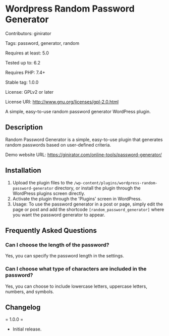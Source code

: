# Wordpress Random Password Generator

Contributors: ginirator

Tags: password, generator, random

Requires at least: 5.0

Tested up to: 6.2

Requires PHP: 7.4+

Stable tag: 1.0.0

License: GPLv2 or later

License URI: http://www.gnu.org/licenses/gpl-2.0.html

A simple, easy-to-use random password generator WordPress plugin.

## Description

Random Password Generator is a simple, easy-to-use plugin that generates random passwords based on user-defined criteria.

Demo website URL: https://ginirator.com/online-tools/password-generator/

## Installation

1. Upload the plugin files to the `/wp-content/plugins/wordpress-random-password-generator` directory, or install the plugin through the WordPress plugins screen directly.
2. Activate the plugin through the 'Plugins' screen in WordPress.
3. Usage: To use the password generator in a post or page, simply edit the page or post and add the shortcode `[random_password_generator]` where you want the password generator to appear.

## Frequently Asked Questions

### Can I choose the length of the password?

Yes, you can specify the password length in the settings.

### Can I choose what type of characters are included in the password?

Yes, you can choose to include lowercase letters, uppercase letters, numbers, and symbols.

## Changelog
= 1.0.0 =
* Initial release.

